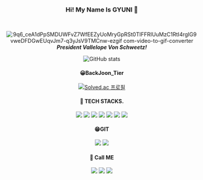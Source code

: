 <div align = "center">

### Hi! My Name Is GYUNI 👋

</br>

![9q6_ceA1dPpSMDUWFvZ7WfEEZyUoMryGpRSt0TIFFRIUuMzC1RtI4rgIG9vweDFDGwEUqvJm7-q3yJsV9TMCnw-ezgif com-video-to-gif-converter](https://github.com/jegyun/jegyun/assets/175270500/ce43e56a-cd05-4d70-8b6c-576485dc8b3c)  
***President Vallelope Von Schweetz!***  

  
![GitHub stats](https://github-readme-stats.vercel.app/api?username=jegyun&show_icons=true$custom_title=Mumani's&bg_color=30,92a8d1,f7cac9&title_color=fff&text_color=fff)  

#### 😀BackJoon_Tier
[![Solved.ac
프로필](http://mazassumnida.wtf/api/v2/generate_badge?boj=gyuni6652)](https://solved.ac/{gyuni6652})

#### 🎈 TECH STACKS.    
<img src="https://img.shields.io/badge/HTML-E34F26?style=flat-round&logo=HTML5&logoColor=white"/>
<img src="https://img.shields.io/badge/CSS3-1572B6?style=flat-round&logo=CSS3&logoColor=white"/>
<img src="https://img.shields.io/badge/JavaScript-FF9A00?style=flat-round&logo=JavaScript&logoColor=white"/>
<img src="https://img.shields.io/badge/React-6EC0EB?style=flat-round&logo=React&logoColor=white"/>
<img src="https://img.shields.io/badge/python-3776AB?style=flat-round&logo=python&logoColor=white"/>  
<img src="https://img.shields.io/badge/Django-092E20?style=flat-round&logo=Django&logoColor=white"/>
<img src="https://img.shields.io/badge/Vue.js-4FC08D?style=flat-round&logo=Vue.js&logoColor=white"/>

#### 😁GIT
<img src="https://img.shields.io/badge/github-FC6D26?style=flat-round&logo=github&logoColor=white"/>
<img src="https://img.shields.io/badge/git-F05032?style=flat-round&logo=git&logoColor=white"/>

#### 🥇 Call ME
<img src="https://img.shields.io/badge/instagram-E4405F?style=flat-round&logo=instagram&logoColor=white"/>
<img src="https://img.shields.io/badge/docusaurus-3ECC5F?style=flat-round&logo=docusaurus&logoColor=white"/>
<img src="https://img.shields.io/badge/Naver-03C75A?style=flat-round&logo=Naver&logoColor=white"/>
</div>



